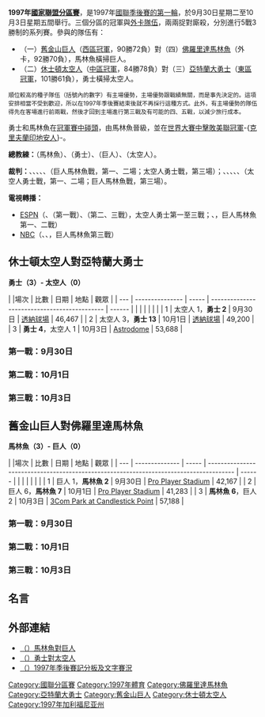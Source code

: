 **1997年[國家聯盟分區賽](../Page/國家聯盟分區賽.md "wikilink")**，是1997年[國聯季後賽的第一輪](../Page/國家聯盟.md "wikilink")，於9月30日星期二至10月3日星期五間舉行。三個分區的冠軍與[外卡隊伍](../Page/外卡.md "wikilink")，兩兩捉對廝殺，分別進行5戰3勝制的系列賽。參與的隊伍有：

  - （一）[舊金山巨人](../Page/舊金山巨人.md "wikilink")（[西區冠軍](../Page/國家聯盟西區.md "wikilink")，90勝72負）對（四）[佛羅里達馬林魚](../Page/佛羅里達馬林魚.md "wikilink")（外卡，92勝70負），馬林魚橫掃巨人。
  - （二）[休士頓太空人](../Page/休士頓太空人.md "wikilink")（[中區冠軍](../Page/國家聯盟中區.md "wikilink")，84勝78負）對（三）[亞特蘭大勇士](../Page/亞特蘭大勇士.md "wikilink")（[東區冠軍](../Page/國家聯盟東區.md "wikilink")，101勝61負），勇士橫掃太空人。

<small>順位較高的種子隊伍（括號內的數字）有主場優勢，主場優勢跟戰績無關，而是事先決定的。這項安排相當不受到歡迎，所以在1997年季後賽結束後就不再採行這種方式。此外，有主場優勢的隊伍得先在客場進行前兩戰，然後才回到主場進行第三戰及有可能的四、五戰，以減少旅行成本。</small>

勇士和馬林魚在[冠軍賽中碰頭](../Page/1997年國家聯盟冠軍賽.md "wikilink")，由馬林魚晉級，並在[世界大賽中擊敗](../Page/1997年世界大賽.md "wikilink")[美聯冠軍](../Page/1997年美聯冠軍賽.md "wikilink")-{[克里夫蘭印地安人](../Page/克里夫蘭印地安人.md "wikilink")}-。

**總教練：**（馬林魚）、（勇士）、（巨人）、（太空人）。

**裁判：**、、、、、（巨人馬林魚戰，第一、二場；太空人勇士戰，第三場）；、、、、、（太空人勇士戰，第一、二場；巨人馬林魚戰，第三場）。

**電視轉播：**

  - [ESPN](../Page/ESPN.md "wikilink")（、（第一戰）、（第二、三戰），太空人勇士第一至三戰；、，巨人馬林魚第一、二戰）
  - [NBC](../Page/NBC.md "wikilink")（、、，巨人馬林魚第三戰）

## 休士頓太空人對亞特蘭大勇士

**勇士（3）- 太空人（0）**

| |場次 | 比數              | 日期    | 地點                                           | 觀眾     |
| --- | --------------- | ----- | -------------------------------------------- | ------ |
|     |                 |       |                                              |        |
| 1   | 太空人 1，**勇士 2**  | 9月30日 | [透納球場](../Page/透納球場.md "wikilink")           | 46,467 |
| 2   | 太空人 3，**勇士 13** | 10月1日 | [透納球場](../Page/透納球場.md "wikilink")           | 49,200 |
| 3   | **勇士 4**，太空人 1  | 10月3日 | [Astrodome](../Page/Astrodome.md "wikilink") | 53,688 |

### 第一戰：9月30日

### 第二戰：10月1日

### 第三戰：10月3日

## 舊金山巨人對佛羅里達馬林魚

**馬林魚（3）- 巨人（0）**

| |場次 | 比數             | 日期    | 地點                                                                                     | 觀眾     |
| --- | -------------- | ----- | -------------------------------------------------------------------------------------- | ------ |
|     |                |       |                                                                                        |        |
| 1   | 巨人 1，**馬林魚 2** | 9月30日 | [Pro Player Stadium](../Page/Pro_Player_Stadium.md "wikilink")                         | 42,167 |
| 2   | 巨人 6，**馬林魚 7** | 10月1日 | [Pro Player Stadium](../Page/Pro_Player_Stadium.md "wikilink")                         | 41,283 |
| 3   | **馬林魚 6**，巨人 2 | 10月3日 | [3Com Park at Candlestick Point](../Page/3Com_Park_at_Candlestick_Point.md "wikilink") | 57,188 |

### 第一戰：9月30日

### 第二戰：10月1日

### 第三戰：10月3日

## 名言

## 外部連結

  - [（）馬林魚對巨人](http://www.baseball-reference.com/postseason/1997_NLDS1.shtml)
  - [（）勇士對太空人](http://www.baseball-reference.com/postseason/1997_NLDS2.shtml)
  - [（）1997年季後賽記分板及文字賽況](http://retrosheet.org/boxesetc/1997/YPS_1997.htm)

[Category:國聯分區賽](https://zh.wikipedia.org/wiki/Category:國聯分區賽 "wikilink")
[Category:1997年體育](https://zh.wikipedia.org/wiki/Category:1997年體育 "wikilink")
[Category:佛羅里達馬林魚](https://zh.wikipedia.org/wiki/Category:佛羅里達馬林魚 "wikilink")
[Category:亞特蘭大勇士](https://zh.wikipedia.org/wiki/Category:亞特蘭大勇士 "wikilink")
[Category:舊金山巨人](https://zh.wikipedia.org/wiki/Category:舊金山巨人 "wikilink")
[Category:休士頓太空人](https://zh.wikipedia.org/wiki/Category:休士頓太空人 "wikilink")
[Category:1997年加利福尼亚州](https://zh.wikipedia.org/wiki/Category:1997年加利福尼亚州 "wikilink")